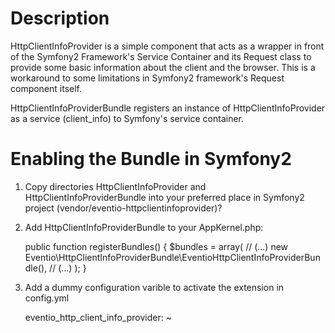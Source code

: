 Description
===========

HttpClientInfoProvider is a simple component that acts as a wrapper in front of the Symfony2 Framework's Service Container and its Request class to provide some basic information about the client and the browser. This is a workaround to some limitations in Symfony2 framework's Request component itself.

HttpClientInfoProviderBundle registers an instance of HttpClientInfoProvider as a service (client_info) to Symfony's service container.

Enabling the Bundle in Symfony2
===============================

1. Copy directories HttpClientInfoProvider and HttpClientInfoProviderBundle into your preferred place in Symfony2 project (vendor/eventio-httpclientinfoprovider)?
2. Add HttpClientInfoProviderBundle to your AppKernel.php:

	public function registerBundles()
    {
        $bundles = array(
			// (...)
			new Eventio\HttpClientInfoProviderBundle\EventioHttpClientInfoProviderBundle(),
			// (...)
		);
	}
	
3. Add a dummy configuration varible to activate the extension in config.yml

	eventio_http_client_info_provider: ~
	
